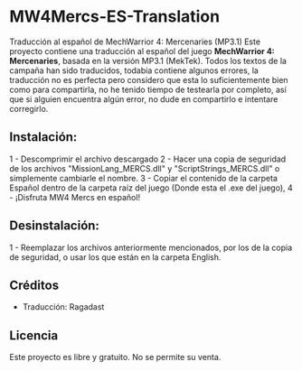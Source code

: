 # MW4Mercs-ES-Translation
Traducción al español de MechWarrior 4: Mercenaries (MP3.1)
Este proyecto contiene una traducción al español del juego **MechWarrior 4: Mercenaries**, basada en la versión MP3.1 (MekTek).
Todos los textos de la campaña han sido traducidos, todabia contiene algunos errores, la traducción no es perfecta pero considero que esta lo suficientemente bien como para compartirla, 
no he tenido tiempo de testearla por completo, así que si alguien encuentra algún error, no dude en compartirlo e intentare corregirlo.

## Instalación:
1 - Descomprimir el archivo descargado
2 - Hacer una copia de seguridad de los archivos "MissionLang_MERCS.dll" y "ScriptStrings_MERCS.dll" o simplemente cambiarle el nombre.
3 - Copiar el contenido de la carpeta Español dentro de la carpeta raíz del juego (Donde esta el .exe del juego),
4 - ¡Disfruta MW4 Mercs en español!

## Desinstalación:
1 - Reemplazar los archivos anteriormente mencionados, por los de la copia de seguridad, o usar los que están en la carpeta English.

## Créditos
- Traducción: Ragadast

## Licencia
Este proyecto es libre y gratuito. No se permite su venta.
